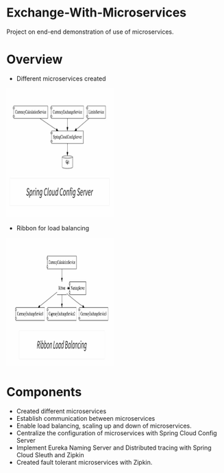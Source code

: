 # Exchange-With-Microservices
Project on end-end demonstration of use of microservices.

# Overview
- Different microservices created
<img src="Images/overview.jpeg" width=250 height=300/>

- Ribbon for load balancing
<img src="Images/Ribbon.jpeg" width=250 height=300/>

# Components
- Created different microservices
- Establish communication between microservices
- Enable load balancing, scaling up and down of microservices. 
- Centralize the configuration of microservices with Spring Cloud Config Server
- Implement Eureka Naming Server and Distributed tracing with Spring Cloud Sleuth and Zipkin
- Created fault tolerant microservices with Zipkin.
